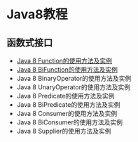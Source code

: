 # Java8教程

## 函数式接口
+ [Java 8 Function的使用方法及实例](functional-interface/function.md)
+ [Java 8 BiFunction的使用方法及实例](functional-interface/bi-function.md)
+ Java 8 BinaryOperator的使用方法及实例
+ Java 8 UnaryOperator的使用方法及实例
+ Java 8 Predicate的使用方法及实例
+ Java 8 BiPredicate的使用方法及实例
+ Java 8 Consumer的使用方法及实例
+ Java 8 BiConsumer的使用方法及实例
+ Java 8 Supplier的使用方法及实例

